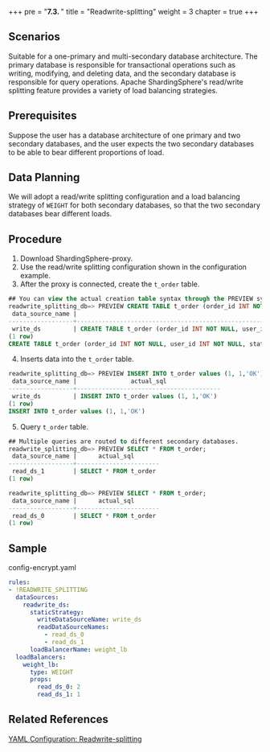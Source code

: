+++
pre = "<b>7.3. </b>"
title = "Readwrite-splitting"
weight = 3
chapter = true
+++

## Scenarios
Suitable for a one-primary and multi-secondary database architecture. The primary database is responsible for transactional operations such as writing, modifying, and deleting data, and the secondary database is responsible for query operations.
Apache ShardingSphere's read/write splitting feature provides a variety of load balancing strategies.
## Prerequisites
Suppose the user has a database architecture of one primary and two secondary databases, and the user expects the two secondary databases to be able to bear different proportions of load.
## Data Planning
We will adopt a read/write splitting configuration and a load balancing strategy of `WEIGHT` for both secondary databases, so that the two secondary databases bear different loads.
## Procedure
1. Download ShardingSphere-proxy.
2. Use the read/write splitting configuration shown in the configuration example.
3. After the proxy is connected, create the `t_order` table.
``` sql
## You can view the actual creation table syntax through the PREVIEW syntax, and you can see that the routing results all point to the write_ds
readwrite_splitting_db=> PREVIEW CREATE TABLE t_order (order_id INT NOT NULL, user_id INT NOT NULL, status VARCHAR(45) NULL, PRIMARY KEY (order_id));
 data_source_name |                                                     actual_sql
------------------+---------------------------------------------------------------------------------------------------------------------
 write_ds         | CREATE TABLE t_order (order_id INT NOT NULL, user_id INT NOT NULL, status VARCHAR(45) NULL, PRIMARY KEY (order_id))
(1 row)
CREATE TABLE t_order (order_id INT NOT NULL, user_id INT NOT NULL, status VARCHAR(45) NULL, PRIMARY KEY (order_id));
``` 
4. Inserts data into the `t_order` table.
``` sql
readwrite_splitting_db=> PREVIEW INSERT INTO t_order values (1, 1,'OK');
 data_source_name |               actual_sql
------------------+----------------------------------------
 write_ds         | INSERT INTO t_order values (1, 1,'OK')
(1 row)
INSERT INTO t_order values (1, 1,'OK')
```
5. Query `t_order` table.
``` sql
## Multiple queries are routed to different secondary databases.
readwrite_splitting_db=> PREVIEW SELECT * FROM t_order;
 data_source_name |      actual_sql
------------------+-----------------------
 read_ds_1        | SELECT * FROM t_order
(1 row)

readwrite_splitting_db=> PREVIEW SELECT * FROM t_order;
 data_source_name |      actual_sql
------------------+-----------------------
 read_ds_0        | SELECT * FROM t_order
(1 row)
```

## Sample
config-encrypt.yaml
```yaml
rules:
- !READWRITE_SPLITTING
  dataSources:
    readwrite_ds:
      staticStrategy:
        writeDataSourceName: write_ds
        readDataSourceNames:
          - read_ds_0
          - read_ds_1
      loadBalancerName: weight_lb
  loadBalancers:
    weight_lb:
      type: WEIGHT
      props:
        read_ds_0: 2
        read_ds_1: 1
```
## Related References
[YAML Configuration: Readwrite-splitting](/en/user-manual/shardingsphere-jdbc/yaml-config/rules/readwrite-splitting/)